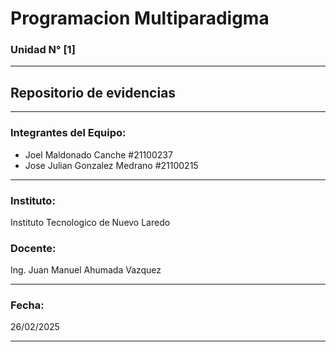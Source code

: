 # **Programacion Multiparadigma**  
### Unidad N° [1]  

---

## **Repositorio de evidencias**  

---

### **Integrantes del Equipo:**  
- Joel Maldonado Canche #21100237 
- Jose Julian Gonzalez Medrano #21100215

---

### **Instituto:**  
Instituto Tecnologico de Nuevo Laredo  

### **Docente:**  
Ing. Juan Manuel Ahumada Vazquez  

---

### **Fecha:**  
26/02/2025  

---
